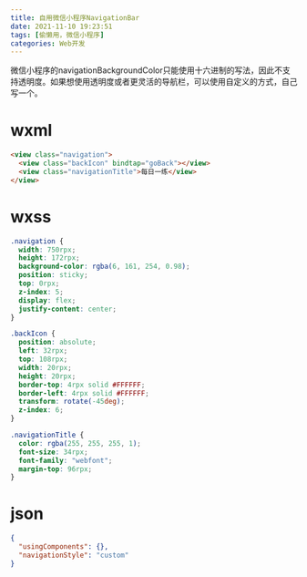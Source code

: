```yaml
---
title: 自用微信小程序NavigationBar
date: 2021-11-10 19:23:51
tags: [偷懒用，微信小程序]
categories: Web开发
---
```


微信小程序的navigationBackgroundColor只能使用十六进制的写法，因此不支持透明度。如果想使用透明度或者更灵活的导航栏，可以使用自定义的方式，自己写一个。

# wxml

```html
<view class="navigation">
  <view class="backIcon" bindtap="goBack"></view>
  <view class="navigationTitle">每日一练</view>
</view>
```

# wxss

```css
.navigation {
  width: 750rpx;
  height: 172rpx;
  background-color: rgba(6, 161, 254, 0.98);
  position: sticky;
  top: 0rpx;
  z-index: 5;
  display: flex;
  justify-content: center;
}

.backIcon {
  position: absolute;
  left: 32rpx;
  top: 108rpx;
  width: 20rpx;
  height: 20rpx;
  border-top: 4rpx solid #FFFFFF;
  border-left: 4rpx solid #FFFFFF;
  transform: rotate(-45deg);
  z-index: 6;
}

.navigationTitle {
  color: rgba(255, 255, 255, 1);
  font-size: 34rpx;
  font-family: "webfont";
  margin-top: 96rpx;
}
```

# json

```json
{
  "usingComponents": {},
  "navigationStyle": "custom"
}
```

